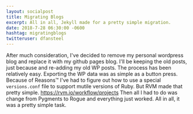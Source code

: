 ```yaml
---
layout: socialpost
title: Migrating Blogs
excerpt: All in all, Jekyll made for a pretty simple migration.
date: 2018-7-28 06:30:00 -0600
hashtag: migratingblogs 
twitteruser: dfansteel 
---
```


After much consideration, I\'ve decided to remove my personal wordpress blog and replace it with my github pages blog.
I\'ll be keeping the old posts, just because and re-adding my old WP posts.
The process has been relatively easy.
Exporting the WP data was as simple as a button press.
Because of Reasons&trade; I've had to figure out how to use a special `versions.conf` file to support mutile versions of Ruby.
But RVM made that pretty simple. https://rvm.io/workflow/projects
Then all I had to do was change from Pygments to Rogue and everything just worked.
All in all, it was a pretty simple task.

